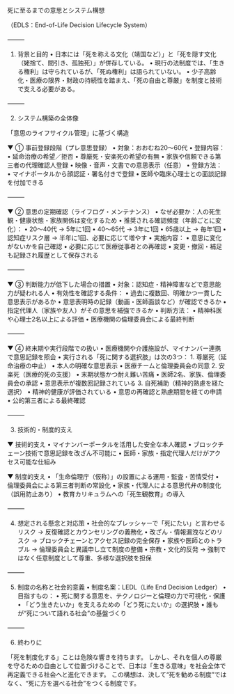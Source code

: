 死に至るまでの意思とシステム構想

（EDLS：End-of-Life Decision Lifecycle System）

⸻

1. 背景と目的
	•	日本には「死を称える文化（靖国など）」と「死を隠す文化（姥捨て、間引き、孤独死）」が併存している。
	•	現行の法制度では、「生きる権利」は守られているが、「死ぬ権利」は語られていない。
	•	少子高齢化・医療の限界・財政の持続性を踏まえ、「死の自由と尊厳」を制度と技術で支える必要がある。

⸻

2. システム構築の全体像

「意思のライフサイクル管理」に基づく構造

▼ ① 事前登録段階（プレ意思登録）
	•	対象：おおむね20～60代
	•	登録内容：
	•	延命治療の希望／拒否
	•	尊厳死・安楽死の希望の有無
	•	家族や信頼できる第三者の代理確認人登録
	•	映像・音声・文書での意思表示（任意）
	•	登録方法：
	•	マイナポータルから顔認証・署名付きで登録
	•	医師や臨床心理士との面談記録を付加できる

⸻

▼ ② 意思の定期確認（ライフログ・メンテナンス）
	•	なぜ必要か：人の死生観・健康状態・家族関係は変化するため
	•	推奨される確認頻度（年齢ごとに変化）：
	•	20～40代 → 5年に1回
	•	40～65代 → 3年に1回
	•	65歳以上 → 毎年1回
	•	認知症リスク層 → 半年に1回、必要に応じて増やす
	•	実施内容：
	•	意思に変化がないかを自己確認
	•	必要に応じて医療従事者との再確認
	•	変更・撤回・補足も記録され履歴として保存される

⸻

▼ ③ 判断能力が低下した場合の措置
	•	対象：認知症・精神障害などで意思能力が疑われる人
	•	有効性を確認する条件：
	•	過去に複数回、明確かつ一貫した意思表示があるか
	•	意思表明時の記録（動画・医師面談など）が確認できるか
	•	指定代理人（家族や友人）がその意思を補強できるか
	•	判断方法：
	•	精神科医や心理士2名以上による評価
	•	医療機関の倫理委員会による最終判断

⸻

▼ ④ 終末期や実行段階での扱い
	•	医療機関や介護施設が、マイナンバー連携で意思記録を照会
	•	実行される「死に関する選択肢」は次の3つ：
	1.	尊厳死（延命治療の中止）
	•	本人の明確な意思表示
	•	医療チームと倫理委員会の同意
	2.	安楽死（医療的死の支援）
	•	末期状態かつ耐え難い苦痛
	•	医師2名、家族、倫理委員会の承認
	•	意思表示が複数回記録されている
	3.	自死補助（精神的熟慮を経た選択）
	•	精神的健康が評価されている
	•	意思の再確認と熟慮期間を経ての申請
	•	公的第三者による最終確認

⸻

3. 技術的・制度的支え

▼ 技術的支え
	•	マイナンバーポータルを活用した安全な本人確認
	•	ブロックチェーン技術で意思記録を改ざん不可能に
	•	医師・家族・指定代理人だけがアクセス可能な仕組み

▼ 制度的支え
	•	「生命倫理庁（仮称）」の設置による運用・監査・苦情受付
	•	倫理委員会による第三者判断の常設化
	•	家族・代理人による意思代弁の制度化（誤用防止あり）
	•	教育カリキュラムへの「死生観教育」の導入

⸻

4. 想定される懸念と対応策
	•	社会的なプレッシャーで「死にたい」と言わせるリスク
→ 反復確認とカウンセリングの義務化
	•	改ざん・情報漏洩などのリスク
→ ブロックチェーンとアクセス記録の完全保存
	•	家族や医師とのトラブル
→ 倫理委員会と異議申し立て制度の整備
	•	宗教・文化的反発
→ 強制ではなく任意制度として尊重、多様な選択肢を担保

⸻

5. 制度の名称と社会的意義
	•	制度名案：LEDL（Life End Decision Ledger）
	•	目指すもの：
	•	死に関する意思を、テクノロジーと倫理の力で可視化・保護
	•	「どう生きたいか」を支えるための「どう死にたいか」の選択肢
	•	誰もが“死について語れる社会”の基盤づくり

⸻

6. 終わりに

「死を制度化する」ことは危険な響きを持ちます。
しかし、それを個人の尊厳を守るための自由として位置づけることで、日本は「生きる意味」を社会全体で再定義できる社会へと進化できます。
この構想は、決して“死を勧める制度”ではなく、“死に方を選べる社会”をつくる制度です。